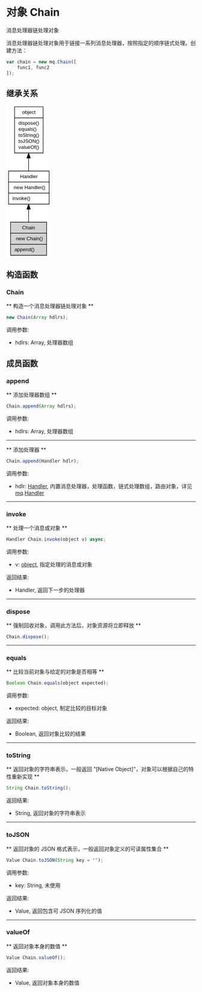 # 对象 Chain
消息处理器链处理对象

消息处理器链处理对象用于链接一系列消息处理器，按照指定的顺序链式处理。创建方法：

```JavaScript
var chain = new mq.Chain([
    func1, func2
]);
```

## 继承关系
<div class="inherits"><svg width="89pt" height="304pt" viewBox="0.00 0.00 89.00 304.00" xmlns="http://www.w3.org/2000/svg" xmlns:xlink="http://www.w3.org/1999/xlink">
<g id="graph0" class="graph" transform="scale(1 1) rotate(0) translate(4 300)">
<title>%0</title>
<polygon fill="#ffffff" stroke="transparent" points="-4,4 -4,-300 85,-300 85,4 -4,4"/>
<!-- object -->
<g id="node1" class="node">
<title>object</title>
<g id="a_node1"><a xlink:href="object.md" xlink:title="object">
<polygon fill="#ffffff" stroke="transparent" points="12,-204 12,-296 69,-296 69,-204 12,-204"/>
<polygon fill="none" stroke="#000000" points="12.5,-274 12.5,-296 69.5,-296 69.5,-274 12.5,-274"/>
<text text-anchor="start" x="27.6625" y="-282" font-family="Helvetica,sans-Serif" font-size="10.00" fill="#000000">object</text>
<polygon fill="none" stroke="#000000" points="12.5,-204 12.5,-274 69.5,-274 69.5,-204 12.5,-204"/>
<text text-anchor="start" x="17.5" y="-260" font-family="Helvetica,sans-Serif" font-size="10.00" fill="#000000"> dispose()</text>
<text text-anchor="start" x="17.5" y="-248" font-family="Helvetica,sans-Serif" font-size="10.00" fill="#000000"> equals()</text>
<text text-anchor="start" x="17.5" y="-236" font-family="Helvetica,sans-Serif" font-size="10.00" fill="#000000"> toString()</text>
<text text-anchor="start" x="17.5" y="-224" font-family="Helvetica,sans-Serif" font-size="10.00" fill="#000000"> toJSON()</text>
<text text-anchor="start" x="17.5" y="-212" font-family="Helvetica,sans-Serif" font-size="10.00" fill="#000000"> valueOf()</text>
</a>
</g>
</g>
<!-- Handler -->
<g id="node2" class="node">
<title>Handler</title>
<g id="a_node2"><a xlink:href="Handler.md" xlink:title="Handler">
<polygon fill="#ffffff" stroke="transparent" points="0,-102 0,-168 81,-168 81,-102 0,-102"/>
<polygon fill="none" stroke="#000000" points=".5,-146 .5,-168 81.5,-168 81.5,-146 .5,-146"/>
<text text-anchor="start" x="23.4985" y="-154" font-family="Helvetica,sans-Serif" font-size="10.00" fill="#000000">Handler</text>
<polygon fill="none" stroke="#000000" points=".5,-124 .5,-146 81.5,-146 81.5,-124 .5,-124"/>
<text text-anchor="start" x="5.5" y="-132" font-family="Helvetica,sans-Serif" font-size="10.00" fill="#000000">  new Handler()</text>
<polygon fill="none" stroke="#000000" points=".5,-102 .5,-124 81.5,-124 81.5,-102 .5,-102"/>
<text text-anchor="start" x="5.5" y="-110" font-family="Helvetica,sans-Serif" font-size="10.00" fill="#000000"> invoke()</text>
</a>
</g>
</g>
<!-- object&#45;&gt;Handler -->
<g id="edge1" class="edge">
<title>object-&gt;Handler</title>
<path fill="none" stroke="#000000" d="M40.5,-193.6502C40.5,-184.8735 40.5,-176.0612 40.5,-168.0314"/>
<polygon fill="#000000" stroke="#000000" points="37.0001,-193.8877 40.5,-203.8877 44.0001,-193.8878 37.0001,-193.8877"/>
</g>
<!-- Chain -->
<g id="node3" class="node">
<title>Chain</title>
<g id="a_node3"><a xlink:title="Chain">
<polygon fill="#d3d3d3" stroke="transparent" points="4.5,0 4.5,-66 76.5,-66 76.5,0 4.5,0"/>
<polygon fill="none" stroke="#000000" points="4.5,-44 4.5,-66 76.5,-66 76.5,-44 4.5,-44"/>
<text text-anchor="start" x="27.4425" y="-52" font-family="Helvetica,sans-Serif" font-size="10.00" fill="#000000">Chain</text>
<polygon fill="none" stroke="#000000" points="4.5,-22 4.5,-44 76.5,-44 76.5,-22 4.5,-22"/>
<text text-anchor="start" x="9.5" y="-30" font-family="Helvetica,sans-Serif" font-size="10.00" fill="#000000">  new Chain()</text>
<polygon fill="none" stroke="#000000" points="4.5,0 4.5,-22 76.5,-22 76.5,0 4.5,0"/>
<text text-anchor="start" x="9.5" y="-8" font-family="Helvetica,sans-Serif" font-size="10.00" fill="#000000"> append()</text>
</a>
</g>
</g>
<!-- Handler&#45;&gt;Chain -->
<g id="edge2" class="edge">
<title>Handler-&gt;Chain</title>
<path fill="none" stroke="#000000" d="M40.5,-91.7197C40.5,-83.2142 40.5,-74.4154 40.5,-66.2994"/>
<polygon fill="#000000" stroke="#000000" points="37.0001,-91.8835 40.5,-101.8835 44.0001,-91.8836 37.0001,-91.8835"/>
</g>
</g>
</svg></div>

## 构造函数
        
### Chain
** 构造一个消息处理器链处理对象 **

```JavaScript
new Chain(Array hdlrs);
```

调用参数:
* hdlrs: Array, 处理器数组

## 成员函数
        
### append
** 添加处理器数组 **

```JavaScript
Chain.append(Array hdlrs);
```

调用参数:
* hdlrs: Array, 处理器数组

--------------------------
** 添加处理器 **

```JavaScript
Chain.append(Handler hdlr);
```

调用参数:
* hdlr: [Handler](Handler.md), 内置消息处理器，处理函数，链式处理数组，路由对象，详见 [mq](../../module/ifs/mq.md).[Handler](Handler.md)

--------------------------
### invoke
** 处理一个消息或对象 **

```JavaScript
Handler Chain.invoke(object v) async;
```

调用参数:
* v: [object](object.md), 指定处理的消息或对象

返回结果:
* Handler, 返回下一步的处理器

--------------------------
### dispose
** 强制回收对象，调用此方法后，对象资源将立即释放 **

```JavaScript
Chain.dispose();
```

--------------------------
### equals
** 比较当前对象与给定的对象是否相等 **

```JavaScript
Boolean Chain.equals(object expected);
```

调用参数:
* expected: object, 制定比较的目标对象

返回结果:
* Boolean, 返回对象比较的结果

--------------------------
### toString
** 返回对象的字符串表示，一般返回 "[Native Object]"，对象可以根据自己的特性重新实现 **

```JavaScript
String Chain.toString();
```

返回结果:
* String, 返回对象的字符串表示

--------------------------
### toJSON
** 返回对象的 JSON 格式表示，一般返回对象定义的可读属性集合 **

```JavaScript
Value Chain.toJSON(String key = "");
```

调用参数:
* key: String, 未使用

返回结果:
* Value, 返回包含可 JSON 序列化的值

--------------------------
### valueOf
** 返回对象本身的数值 **

```JavaScript
Value Chain.valueOf();
```

返回结果:
* Value, 返回对象本身的数值

